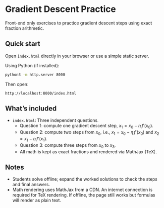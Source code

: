 # Gradient Descent Practice

Front-end only exercises to practice gradient descent steps using exact fraction arithmetic.

Quick start
-----------

Open `index.html` directly in your browser or use a simple static server.

Using Python (if installed):

```bash
python3 -m http.server 8000
```

Then open:

```
http://localhost:8000/index.html
```

What’s included
---------------

- `index.html`: Three independent questions.
	- Question 1: compute one gradient descent step, $x_1 = x_0 - \eta\, f'(x_0)$.
	- Question 2: compute two steps from $x_0$, i.e., $x_1 = x_0 - \eta\, f'(x_0)$ and $x_2 = x_1 - \eta\, f'(x_1)$.
	- Question 3: compute three steps from $x_0$ to $x_3$.
	- All math is kept as exact fractions and rendered via MathJax (TeX).

Notes
-----

- Students solve offline; expand the worked solutions to check the steps and final answers.
- Math rendering uses MathJax from a CDN. An internet connection is required for TeX rendering. If offline, the page still works but formulas will render as plain text.
